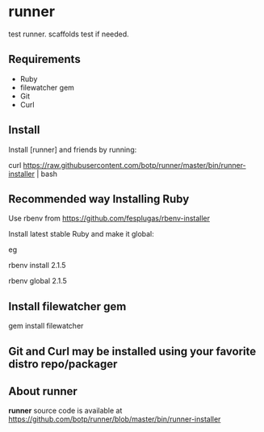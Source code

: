 runner
======

test runner. scaffolds test if needed.



## Requirements
- Ruby
-  filewatcher gem
- Git
- Curl


## Install

Install [runner] and friends by running:

   curl https://raw.githubusercontent.com/botp/runner/master/bin/runner-installer | bash



## Recommended way Installing Ruby

Use rbenv  from  https://github.com/fesplugas/rbenv-installer



Install latest stable Ruby and make it global:

eg

rbenv install 2.1.5

rbenv global 2.1.5



## Install filewatcher gem

   gem install filewatcher


## Git and Curl may be installed using your favorite distro repo/packager

## About runner

**runner** source code is available at <https://github.com/botp/runner/blob/master/bin/runner-installer>

[rbenv]: https://github.com/botp/runner/blob/master/bin/runner-installer
